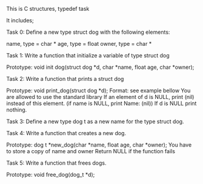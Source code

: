 This is C structures, typedef task

It includes;

Task 0: Define a new type struct dog with the following elements:

name, type = char *
age, type = float
owner, type = char *

Task 1: Write a function that initialize a variable of type struct dog

Prototype: void init dog(struct dog *d, char *name, float age, char *owner);

Task 2: Write a function that prints a struct dog

Prototype: void print_dog(struct dog *d);
Format: see example bellow
You are allowed to use the standard library
If an element of d is NULL, print (nil) instead of this element. (if name is NULL, print Name: (nil))
If d is NULL print nothing.

Task 3: Define a new type dog t as a new name for the type struct dog.

Task 4: Write a function that creates a new dog.

Prototype: dog t *new_dog(char *name, float age, char *owner);
You have to store a copy of name and owner
Return NULL if the function fails

Task 5: Write a function that frees dogs.

Prototype: void free_dog(dog_t *d);

